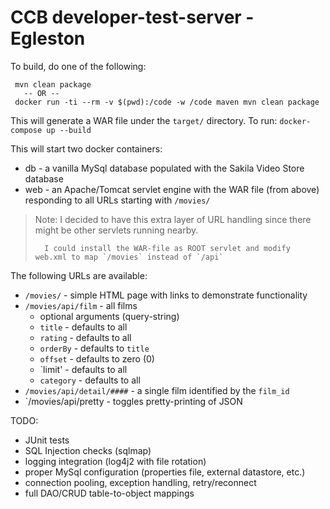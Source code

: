 # CCB developer-test-server - Egleston

To build, do one of the following:
```
 mvn clean package
   -- OR --
 docker run -ti --rm -v $(pwd):/code -w /code maven mvn clean package
```

This will generate a WAR file under the `target/` directory. To run:
 `docker-compose up --build`

This will start two docker containers:
 - db  - a vanilla MySql database populated with the Sakila Video Store database
 - web - an Apache/Tomcat servlet engine with the WAR file (from above) responding to all URLs starting with `/movies/`
> Note: I decided to have this extra layer of URL handling since there might be other servlets running nearby.
>
>       I could install the WAR-file as ROOT servlet and modify web.xml to map `/movies` instead of `/api`


The following URLs are available:
  - `/movies/`                                   - simple HTML page with links to demonstrate functionality
  - `/movies/api/film`                           - all films
    * optional arguments (query-string)
    - `title`    - defaults to all
    - `rating`   - defaults to all
    - `orderBy`  - defaults to `title`
    - `offset`   - defaults to zero (0)
    - `limit'    - defaults to all
    - `category` - defaults to all
  - `/movies/api/detail/####`                    - a single film identified by the `film_id`
  - `/movies/api/pretty                          - toggles pretty-printing of JSON

TODO:
 - JUnit tests
 - SQL Injection checks (sqlmap)
 - logging integration (log4j2 with file rotation)
 - proper MySql configuration (properties file, external datastore, etc.)
 - connection pooling, exception handling, retry/reconnect
 - full DAO/CRUD table-to-object mappings

